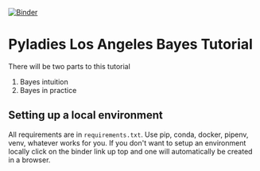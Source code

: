 [![Binder](https://mybinder.org/badge.svg)](https://mybinder.org/v2/gh/canyojn289/pyladies-bayes/master)


# Pyladies Los Angeles Bayes Tutorial
There will be two parts to this tutorial

1. Bayes intuition
2. Bayes in practice

## Setting up a local environment
All requirements are in `requirements.txt`. Use pip, conda, docker, pipenv, venv, whatever works for you. If you don't want to setup an environment locally click on the binder link up top and one will automatically be created in a browser.
